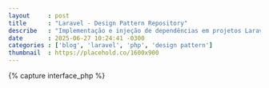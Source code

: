 ```yaml
---
layout     : post
title      : "Laravel - Design Pattern Repository"
describe   : "Implementação e injeção de dependências em projetos Laravel"
date       : 2025-06-27 10:24:41 -0300
categories : ['blog', 'laravel', 'php', 'design pattern']
thumbnail  : https://placehold.co/1600x900
---
```


<!-- O __Repository__ é um *Padrão de Projeto* responsável por tratar operações de acesso a recursos de uma aplicação de forma isolada, abstraída e desacoplada do restante do código, facilitando a manutenção e reuso caso seja necessário.
{:.--p}

No __Laravel__ não existe implementação nativa do repository, mas com poucas classes, interfaces e configurações é possível adicionar uma camada de persistência e consulta a partir de repositórios em sua aplicação. Esse post tem o objetivo de apresentar a implementação de repository em uma aplicação laravel com o uso de injeção de dependências com recursos nativos do framework.
{:.--p}

O __Repository__ é uma `classe` que implementa uma `interface` com as opções de acesso possíveis para o recurso que ela serve, um recurso pode se um model por exemplo, nesse caso vamos implementar um repository de `users` com as seguintes opções: create, update, delete e findById.
{:.--p}

`app\Repositories\Contracts\UserRepositoryInterface.php`
`app\Repositories\Eloquent\UserRepository.php` -->

{% capture interface_php %}
<?php

namespace App\Repositories\Contracts;

use App\Models\User;

interface UserRepositoryInterface {

  public function create(array $data): User;
  public function update(string|int $id, array $data): ?User;
  public function findById(string|int $id): ?User;
  public function delete(string|int $id): bool|null;

}
{% endcapture %}

{% include components/blog/Code.liquid lang="php" code=interface_php %}
